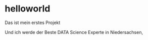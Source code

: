 # helloworld
Das ist mein erstes Projekt

Und ich werde der Beste DATA Science Experte in Niedersachsen,
